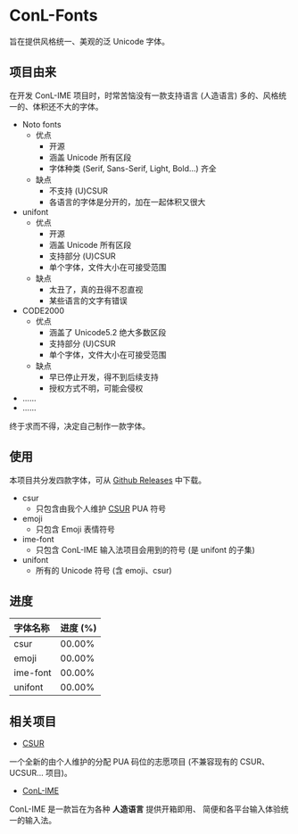 # ConL-Fonts

旨在提供风格统一、美观的泛 Unicode 字体。

## 项目由来

在开发 ConL-IME 项目时，时常苦恼没有一款支持语言
(人造语言) 多的、风格统一的、体积还不大的字体。

+ Noto fonts
    + 优点
        + 开源
        + 涵盖 Unicode 所有区段
        + 字体种类 (Serif, Sans-Serif, Light, Bold...) 齐全
    + 缺点
        + 不支持 (U)CSUR
        + 各语言的字体是分开的，加在一起体积又很大
+ unifont
    + 优点
        + 开源
        + 涵盖 Unicode 所有区段
        + 支持部分 (U)CSUR
        + 单个字体，文件大小在可接受范围
    + 缺点
        + 太丑了，真的丑得不忍直视
        + 某些语言的文字有错误
+ CODE2000
    + 优点
        + 涵盖了 Unicode5.2 绝大多数区段
        + 支持部分 (U)CSUR
        + 单个字体，文件大小在可接受范围
    + 缺点
        + 早已停止开发，得不到后续支持
        + 授权方式不明，可能会侵权
+ ......
+ ......

终于求而不得，决定自己制作一款字体。

## 使用

本项目共分发四款字体，可从 [Github Releases] 中下载。

+ csur
    + 只包含由我个人维护 [CSUR] PUA 符号
+ emoji
    + 只包含 Emoji 表情符号
+ ime-font
    + 只包含 ConL-IME 输入法项目会用到的符号 (是 unifont 的子集)
+ unifont
    + 所有的 Unicode 符号 (含 emoji、csur)

[Github Releases]: https://github.com/aj-ash/ConL-Fonts/releases

## 进度

| 字体名称 | 进度 (%)  |
|:---------|:----------|
| csur     | 00.00%    |
| emoji    | 00.00%    |
| ime-font | 00.00%    |
| unifont  | 00.00%    |

## 相关项目

+ [CSUR]

一个全新的由个人维护的分配 PUA 码位的志愿项目 (不兼容现有的 CSUR、UCSUR... 项目)。

+ [ConL-IME]

ConL-IME 是一款旨在为各种 **人造语言** 提供开箱即用、
简便和各平台输入体验统一的输入法。

[CSUR]: https://github.com/aj-ash/CSUR
[ConL-IME]: https://github.com/aj-ash/ConL-IME
